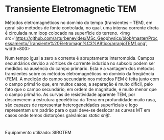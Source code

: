 # Transiente Eletromagnetic TEM

Métodos eletromagnéticos no domínio do tempo (transientes – TEM), em geral são métodos de fonte controlada, no qual, uma intensa corrente direta é circulada num loop colocado na superfície do terreno. 
<img src='https://github.com/arturbenevides/MSc_Geophysics/blob/master/Processamento/Transiente%20Eletromagn%C3%A9tico/arranjoTEM1.png', width=800>

Num tempo igual a zero a corrente é abruptamente interrompida. Campos secundários devido a vórtices de corrente induzida no subsolo podem ser medidos na ausência do campo primário. Esta é a vantagem dos métodos transientes sobre os métodos eletromagnéticos no domínio da freqüência (FEM). A medição do campo secundário nos métodos FEM é feita junto com o campo primário que, em muitos casos, a separação é muito difícil, pelo fato que o campo secundário, em ordem de magnitude, é muito menor que o campo primário. 
As curvas de resistividade aparente TEM, por descreverem a estrutura geoelétrica da Terra em profundidade muito rasa, são capazes de representar heterogeneidades superficiais e logo representam um padrão para o qual deve-se deslocar as curvas MT em casos onde temos distorções galvânicas *static shift.*

#

Equipamento utilizado: SIROTEM
